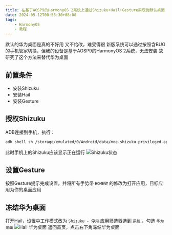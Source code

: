 ```yaml
---
title: 在基于AOSP9的HarmonyOS 2系统上通过Shizuku+Hail+Gesture实现伪默认桌面
date: 2024-05-12T00:55:30+08:00
tags:
    - HarmonyOS
    - 教程
---
```

默认的华为桌面是真的不好用 又不给改，难受得很
新版系统可以通过按照含BUG的手机管家切换，但我的设备是基于AOSP9的HarmonyOS 2系统，无法安装
故研究了这个方法来替代华为桌面

## 前置条件

- 安装Shizuku
- 安装Hail
- 安装Gesture

## 授权Shizuku

ADB连接到手机，执行：

```bash
adb shell sh /storage/emulated/0/Android/data/moe.shizuku.privileged.api/start.sh
```

此时手机上的Shizuku应该显示正在运行
![Shizuku状态](https://apac-cloudflare-r2.img.1l1.icu/2024/05/12/663fa45b2ae05.webp)

## 设置Gesture

按照Gesture提示完成设置，并将所有手势带 `HOME键` 的修改为打开应用，目标应用为你的桌面应用

## 冻结华为桌面

打开Hail，设置中工作模式改为 `Shizuku - 停用`
应用筛选器选到 `系统` ，勾选 `华为桌面`
![Hail 华为桌面](https://apac-cloudflare-r2.img.1l1.icu/2024/05/12/663fa4e720530.webp)
返回首页，点击右下角冻结华为桌面
